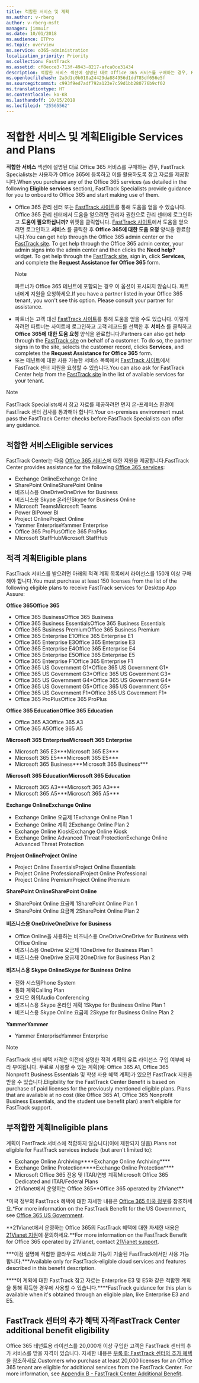 ```yaml
---
title: 적합한 서비스 및 계획
ms.author: v-rberg
author: v-rberg-msft
manager: jimmuir
ms.date: 10/01/2018
ms.audience: ITPro
ms.topic: overview
ms.service: o365-administration
localization_priority: Priority
ms.collection: FastTrack
ms.assetid: cf8ecce3-713f-4943-8217-afca0ce31434
description: 적합한 서비스 섹션에 설명된 대로 Office 365 서비스를 구매하는 경우, FastTrack Specialists는 사용자가 Office 365에 등록하고 이를 활용하도록 참고 자료를 제공합니다.
ms.openlocfilehash: 2a3d1c0b010a24429da884956d1dd785df656e5f
ms.sourcegitcommit: c993f9ed7adf792a123e7c59d1bb280776b9cf02
ms.translationtype: HT
ms.contentlocale: ko-KR
ms.lasthandoff: 10/15/2018
ms.locfileid: "25565562"
---
```

# <a name="eligible-services-and-plans"></a><span data-ttu-id="6cfec-103">적합한 서비스 및 계획</span><span class="sxs-lookup"><span data-stu-id="6cfec-103">Eligible Services and Plans</span></span>

<span data-ttu-id="6cfec-104">**적합한 서비스** 섹션에 설명된 대로 Office 365 서비스를 구매하는 경우, FastTrack Specialists는 사용자가 Office 365에 등록하고 이를 활용하도록 참고 자료를 제공합니다.</span><span class="sxs-lookup"><span data-stu-id="6cfec-104">When you purchase any of the Office 365 services (as detailed in the following **Eligible services** section), FastTrack Specialists provide guidance for you to onboard to Office 365 and start making use of them.</span></span> 
  
- <span data-ttu-id="6cfec-p101">Office 365 관리 센터 또는 [FastTrack 사이트](https://go.microsoft.com/fwlink/?linkid=780698)를 통해 도움을 얻을 수 있습니다. Office 365 관리 센터에서 도움을 얻으려면 관리자 권한으로 관리 센터에 로그인하고 **도움이 필요하십니까?** 위젯을 클릭합니다. [FastTrack 사이트](https://go.microsoft.com/fwlink/?linkid=780698)에서 도움을 얻으려면 로그인하고 **서비스** 를 클릭한 후 **Office 365에 대한 도움 요청** 양식을 완료합니다.</span><span class="sxs-lookup"><span data-stu-id="6cfec-p101">You can get help through the Office 365 admin center or the [FastTrack site](https://go.microsoft.com/fwlink/?linkid=780698). To get help through the Office 365 admin center, your admin signs into the admin center and then clicks the **Need help?** widget. To get help through the [FastTrack site](https://go.microsoft.com/fwlink/?linkid=780698), sign in, click **Services**, and complete the **Request Assistance for Office 365** form.</span></span>   
    > [!NOTE]
    >  <span data-ttu-id="6cfec-p102">파트너가 Office 365 테넌트에 포함되는 경우 이 옵션이 표시되지 않습니다. 파트너에게 지원을 요청하세요.</span><span class="sxs-lookup"><span data-stu-id="6cfec-p102">If you have a partner listed in your Office 365 tenant, you won't see this option. Please consult your partner for assistance.</span></span> 
- <span data-ttu-id="6cfec-p103">파트너는 고객 대신 [FastTrack 사이트](https://go.microsoft.com/fwlink/?linkid=780698)를 통해 도움을 얻을 수도 있습니다. 이렇게 하려면 파트너는 사이트에 로그인하고 고객 레코드를 선택한 후 **서비스** 를 클릭하고 **Office 365에 대한 도움 요청** 양식을 완료합니다.</span><span class="sxs-lookup"><span data-stu-id="6cfec-p103">Partners can also get help through the [FastTrack site](https://go.microsoft.com/fwlink/?linkid=780698) on behalf of a customer. To do so, the partner signs in to the site, selects the customer record, clicks **Services**, and completes the **Request Assistance for Office 365** form.</span></span> 
- <span data-ttu-id="6cfec-112">또는 테넌트에 대한 사용 가능한 서비스 목록에서 [FastTrack 사이트](https://go.microsoft.com/fwlink/?linkid=780698)에서 FastTrack 센터 지원을 요청할 수 있습니다.</span><span class="sxs-lookup"><span data-stu-id="6cfec-112">You can also ask for FastTrack Center help from the [FastTrack site](https://go.microsoft.com/fwlink/?linkid=780698) in the list of available services for your tenant.</span></span> 
> [!NOTE]
> <span data-ttu-id="6cfec-113">FastTrack Specialists에서 참고 자료를 제공하려면 먼저 온-프레미스 환경이 FastTrack 센터 검사를 통과해야 합니다.</span><span class="sxs-lookup"><span data-stu-id="6cfec-113">Your on-premises environment must pass the FastTrack Center checks before FastTrack Specialists can offer any guidance.</span></span> 
  
## <a name="eligible-services"></a><span data-ttu-id="6cfec-114">적합한 서비스</span><span class="sxs-lookup"><span data-stu-id="6cfec-114">Eligible services</span></span>

<span data-ttu-id="6cfec-115">FastTrack Center는 다음 [Office 365 서비스](https://go.microsoft.com/fwlink/?linkid=2005429)에 대한 지원을 제공합니다.</span><span class="sxs-lookup"><span data-stu-id="6cfec-115">FastTrack Center provides assistance for the following [Office 365 services](https://go.microsoft.com/fwlink/?linkid=2005429):</span></span>
  
- <span data-ttu-id="6cfec-116">Exchange Online</span><span class="sxs-lookup"><span data-stu-id="6cfec-116">Exchange Online</span></span>
- <span data-ttu-id="6cfec-117">SharePoint Online</span><span class="sxs-lookup"><span data-stu-id="6cfec-117">SharePoint Online</span></span>
- <span data-ttu-id="6cfec-118">비즈니스용 OneDrive</span><span class="sxs-lookup"><span data-stu-id="6cfec-118">OneDrive for Business</span></span>
- <span data-ttu-id="6cfec-119">비즈니스용 Skype 온라인</span><span class="sxs-lookup"><span data-stu-id="6cfec-119">Skype for Business Online</span></span>
- <span data-ttu-id="6cfec-120">Microsoft Teams</span><span class="sxs-lookup"><span data-stu-id="6cfec-120">Microsoft Teams</span></span>
- <span data-ttu-id="6cfec-121">Power BI</span><span class="sxs-lookup"><span data-stu-id="6cfec-121">Power BI</span></span>
- <span data-ttu-id="6cfec-122">Project Online</span><span class="sxs-lookup"><span data-stu-id="6cfec-122">Project Online</span></span>
- <span data-ttu-id="6cfec-123">Yammer Enterprise</span><span class="sxs-lookup"><span data-stu-id="6cfec-123">Yammer Enterprise</span></span> 
- <span data-ttu-id="6cfec-124">Office 365 ProPlus</span><span class="sxs-lookup"><span data-stu-id="6cfec-124">Office 365 ProPlus</span></span>
- <span data-ttu-id="6cfec-125">Microsoft StaffHub</span><span class="sxs-lookup"><span data-stu-id="6cfec-125">Microsoft StaffHub</span></span>
    
## <a name="eligible-plans"></a><span data-ttu-id="6cfec-126">적격 계획</span><span class="sxs-lookup"><span data-stu-id="6cfec-126">Eligible plans</span></span>

<span data-ttu-id="6cfec-127">FastTrack 서비스를 받으려면 아래의 적격 계획 목록에서 라이선스를 150개 이상 구매해야 합니다.</span><span class="sxs-lookup"><span data-stu-id="6cfec-127">You must purchase at least 150 licenses from the list of the following eligible plans to receive FastTrack services for Desktop App Assure:</span></span>
  
 <span data-ttu-id="6cfec-128">**Office 365**</span><span class="sxs-lookup"><span data-stu-id="6cfec-128">**Office 365**</span></span>
  
- <span data-ttu-id="6cfec-129">Office 365 Business</span><span class="sxs-lookup"><span data-stu-id="6cfec-129">Office 365 Business</span></span>  
- <span data-ttu-id="6cfec-130">Office 365 Business Essentials</span><span class="sxs-lookup"><span data-stu-id="6cfec-130">Office 365 Business Essentials</span></span>  
- <span data-ttu-id="6cfec-131">Office 365 Business Premium</span><span class="sxs-lookup"><span data-stu-id="6cfec-131">Office 365 Business Premium</span></span>
- <span data-ttu-id="6cfec-132">Office 365 Enterprise E1</span><span class="sxs-lookup"><span data-stu-id="6cfec-132">Office 365 Enterprise E1</span></span>
- <span data-ttu-id="6cfec-133">Office 365 Enterprise E3</span><span class="sxs-lookup"><span data-stu-id="6cfec-133">Office 365 Enterprise E3</span></span>
- <span data-ttu-id="6cfec-134">Office 365 Enterprise E4</span><span class="sxs-lookup"><span data-stu-id="6cfec-134">Office 365 Enterprise E4</span></span>  
- <span data-ttu-id="6cfec-135">Office 365 Enterprise E5</span><span class="sxs-lookup"><span data-stu-id="6cfec-135">Office 365 Enterprise E5</span></span>
- <span data-ttu-id="6cfec-136">Office 365 Enterprise F1</span><span class="sxs-lookup"><span data-stu-id="6cfec-136">Office 365 Enterprise F1</span></span>
- <span data-ttu-id="6cfec-137">Office 365 US Government G1\*</span><span class="sxs-lookup"><span data-stu-id="6cfec-137">Office 365 US Government G1\*</span></span>
- <span data-ttu-id="6cfec-138">Office 365 US Government G3\*</span><span class="sxs-lookup"><span data-stu-id="6cfec-138">Office 365 US Government G3\*</span></span>
- <span data-ttu-id="6cfec-139">Office 365 US Government G4\*</span><span class="sxs-lookup"><span data-stu-id="6cfec-139">Office 365 US Government G4\*</span></span>
- <span data-ttu-id="6cfec-140">Office 365 US Government G5\*</span><span class="sxs-lookup"><span data-stu-id="6cfec-140">Office 365 US Government G5\*</span></span> 
- <span data-ttu-id="6cfec-141">Office 365 US Government F1\*</span><span class="sxs-lookup"><span data-stu-id="6cfec-141">Office 365 US Government F1\*</span></span>
- <span data-ttu-id="6cfec-142">Office 365 ProPlus</span><span class="sxs-lookup"><span data-stu-id="6cfec-142">Office 365 ProPlus</span></span>
    
 <span data-ttu-id="6cfec-143">**Office 365 Education**</span><span class="sxs-lookup"><span data-stu-id="6cfec-143">**Office 365 Education**</span></span>
  
- <span data-ttu-id="6cfec-144">Office 365 A3</span><span class="sxs-lookup"><span data-stu-id="6cfec-144">Office 365 A3</span></span>
- <span data-ttu-id="6cfec-145">Office 365 A5</span><span class="sxs-lookup"><span data-stu-id="6cfec-145">Office 365 A5</span></span>

 <span data-ttu-id="6cfec-146">**Microsoft 365 Enterprise**</span><span class="sxs-lookup"><span data-stu-id="6cfec-146">**Microsoft 365 Enterprise**</span></span>
  
- <span data-ttu-id="6cfec-147">Microsoft 365 E3\*\*\*</span><span class="sxs-lookup"><span data-stu-id="6cfec-147">Microsoft 365 E3\*\*\*</span></span>
- <span data-ttu-id="6cfec-148">Microsoft 365 E5\*\*\*</span><span class="sxs-lookup"><span data-stu-id="6cfec-148">Microsoft 365 E5\*\*\*</span></span>
- <span data-ttu-id="6cfec-149">Microsoft 365 Business\*\*\*</span><span class="sxs-lookup"><span data-stu-id="6cfec-149">Microsoft 365 Business\*\*\*</span></span>
    
 <span data-ttu-id="6cfec-150">**Microsoft 365 Education**</span><span class="sxs-lookup"><span data-stu-id="6cfec-150">**Microsoft 365 Education**</span></span>
  
- <span data-ttu-id="6cfec-151">Microsoft 365 A3\*\*\*</span><span class="sxs-lookup"><span data-stu-id="6cfec-151">Microsoft 365 A3\*\*\*</span></span>
- <span data-ttu-id="6cfec-152">Microsoft 365 A5\*\*\*</span><span class="sxs-lookup"><span data-stu-id="6cfec-152">Microsoft 365 A5\*\*\*</span></span>

 <span data-ttu-id="6cfec-153">**Exchange Online**</span><span class="sxs-lookup"><span data-stu-id="6cfec-153">**Exchange Online**</span></span>
  
- <span data-ttu-id="6cfec-154">Exchange Online 요금제 1</span><span class="sxs-lookup"><span data-stu-id="6cfec-154">Exchange Online Plan 1</span></span>
- <span data-ttu-id="6cfec-155">Exchange Online 계획 2</span><span class="sxs-lookup"><span data-stu-id="6cfec-155">Exchange Online Plan 2</span></span> 
- <span data-ttu-id="6cfec-156">Exchange Online Kiosk</span><span class="sxs-lookup"><span data-stu-id="6cfec-156">Exchange Online Kiosk</span></span>
- <span data-ttu-id="6cfec-157">Exchange Online Advanced Threat Protection</span><span class="sxs-lookup"><span data-stu-id="6cfec-157">Exchange Online Advanced Threat Protection</span></span>
    
 <span data-ttu-id="6cfec-158">**Project Online**</span><span class="sxs-lookup"><span data-stu-id="6cfec-158">**Project Online**</span></span>
  
- <span data-ttu-id="6cfec-159">Project Online Essentials</span><span class="sxs-lookup"><span data-stu-id="6cfec-159">Project Online Essentials</span></span>  
- <span data-ttu-id="6cfec-160">Project Online Professional</span><span class="sxs-lookup"><span data-stu-id="6cfec-160">Project Online Professional</span></span>
- <span data-ttu-id="6cfec-161">Project Online Premium</span><span class="sxs-lookup"><span data-stu-id="6cfec-161">Project Online Premium</span></span>
    
 <span data-ttu-id="6cfec-162">**SharePoint Online**</span><span class="sxs-lookup"><span data-stu-id="6cfec-162">**SharePoint Online**</span></span>
  
- <span data-ttu-id="6cfec-163">SharePoint Online 요금제 1</span><span class="sxs-lookup"><span data-stu-id="6cfec-163">SharePoint Online Plan 1</span></span>
- <span data-ttu-id="6cfec-164">SharePoint Online 요금제 2</span><span class="sxs-lookup"><span data-stu-id="6cfec-164">SharePoint Online Plan 2</span></span>
    
 <span data-ttu-id="6cfec-165">**비즈니스용 OneDrive**</span><span class="sxs-lookup"><span data-stu-id="6cfec-165">**OneDrive for Business**</span></span>
  
- <span data-ttu-id="6cfec-166">Office Online을 사용하는 비즈니스용 OneDrive</span><span class="sxs-lookup"><span data-stu-id="6cfec-166">OneDrive for Business with Office Online</span></span> 
- <span data-ttu-id="6cfec-167">비즈니스용 OneDrive 요금제 1</span><span class="sxs-lookup"><span data-stu-id="6cfec-167">OneDrive for Business Plan 1</span></span>
- <span data-ttu-id="6cfec-168">비즈니스용 OneDrive 요금제 2</span><span class="sxs-lookup"><span data-stu-id="6cfec-168">OneDrive for Business Plan 2</span></span>
    
 <span data-ttu-id="6cfec-169">**비즈니스용 Skype Online**</span><span class="sxs-lookup"><span data-stu-id="6cfec-169">**Skype for Business Online**</span></span>
  
-  <span data-ttu-id="6cfec-170">전화 시스템</span><span class="sxs-lookup"><span data-stu-id="6cfec-170">Phone System</span></span> 
-  <span data-ttu-id="6cfec-171">통화 계획</span><span class="sxs-lookup"><span data-stu-id="6cfec-171">Calling Plan</span></span> 
-  <span data-ttu-id="6cfec-172">오디오 회의</span><span class="sxs-lookup"><span data-stu-id="6cfec-172">Audio Conferencing</span></span> 
-  <span data-ttu-id="6cfec-173">비즈니스용 Skype 온라인 계획 1</span><span class="sxs-lookup"><span data-stu-id="6cfec-173">Skype for Business Online Plan 1</span></span>  
-  <span data-ttu-id="6cfec-174">비즈니스용 Skype Online 요금제 2</span><span class="sxs-lookup"><span data-stu-id="6cfec-174">Skype for Business Online Plan 2</span></span>
    
 <span data-ttu-id="6cfec-175">**Yammer**</span><span class="sxs-lookup"><span data-stu-id="6cfec-175">**Yammer**</span></span>
  
- <span data-ttu-id="6cfec-176">Yammer Enterprise</span><span class="sxs-lookup"><span data-stu-id="6cfec-176">Yammer Enterprise</span></span> 
> [!NOTE]
> <span data-ttu-id="6cfec-p104">FastTrack 센터 혜택 자격은 이전에 설명한 적격 계획의 유료 라이선스 구입 여부에 따라 부여됩니다. 무료로 사용할 수 있는 계획(예: Office 365 A1, Office 365 Nonprofit Business Essentials 및 학생 사용 혜택 계획)가 있으면 FastTrack 지원을 받을 수 있습니다.</span><span class="sxs-lookup"><span data-stu-id="6cfec-p104">Eligibility for the FastTrack Center Benefit is based on purchase of paid licenses for the previously mentioned eligible plans. Plans that are available at no cost (like Office 365 A1, Office 365 Nonprofit Business Essentials, and the student use benefit plan) aren't eligible for FastTrack support.</span></span> 
  
## <a name="ineligible-plans"></a><span data-ttu-id="6cfec-179">부적합한 계획</span><span class="sxs-lookup"><span data-stu-id="6cfec-179">Ineligible plans</span></span>

<span data-ttu-id="6cfec-180">계획이 FastTrack 서비스에 적합하지 않습니다(이에 제한되지 않음).</span><span class="sxs-lookup"><span data-stu-id="6cfec-180">Plans not eligible for FastTrack services include (but aren't limited to):</span></span>
  
- <span data-ttu-id="6cfec-181">Exchange Online Archiving\*\*\*\*</span><span class="sxs-lookup"><span data-stu-id="6cfec-181">Exchange Online Archiving\*\*\*\*</span></span>
- <span data-ttu-id="6cfec-182">Exchange Online Protection\*\*\*\*</span><span class="sxs-lookup"><span data-stu-id="6cfec-182">Exchange Online Protection\*\*\*\*</span></span>
- <span data-ttu-id="6cfec-183">Microsoft Office 365 전용 및 ITAR/연방 계획</span><span class="sxs-lookup"><span data-stu-id="6cfec-183">Microsoft Office 365 Dedicated and ITAR/Federal Plans</span></span>
- <span data-ttu-id="6cfec-184">21Vianet에서 운영하는 Office 365\*\*</span><span class="sxs-lookup"><span data-stu-id="6cfec-184">Office 365 operated by 21Vianet\*\*</span></span>
    
<span data-ttu-id="6cfec-185">\*미국 정부의 FastTrack 혜택에 대한 자세한 내용은 [Office 365 미국 정부](https://aka.ms/aboutgovcloud)를 참조하세요.</span><span class="sxs-lookup"><span data-stu-id="6cfec-185">\*For more information on the FastTrack Benefit for the US Government, see [Office 365 US Government](https://aka.ms/aboutgovcloud).</span></span>
  
<span data-ttu-id="6cfec-186">\*\*21Vianet에서 운영하는 Office 365의 FastTrack 혜택에 대한 자세한 내용은 [21Vianet 지원](https://go.microsoft.com/fwlink/?linkid=852156)에 문의하세요.</span><span class="sxs-lookup"><span data-stu-id="6cfec-186">\*\*For more information on the FastTrack Benefit for Office 365 operated by 21Vianet, contact [21Vianet support](https://go.microsoft.com/fwlink/?linkid=852156).</span></span>
  
<span data-ttu-id="6cfec-187">\*\*\*이점 설명에 적합한 클라우드 서비스와 기능이 기술된 FastTrack에서만 사용 가능합니다.</span><span class="sxs-lookup"><span data-stu-id="6cfec-187">\*\*\*Available only for FastTrack-eligible cloud services and features described in this benefit description.</span></span>
  
<span data-ttu-id="6cfec-188">\*\*\*\*이 계획에 대한 FastTrack 참고 자료는 Enterprise E3 및 E5와 같은 적합한 계획을 통해 획득한 경우에 사용할 수 있습니다.</span><span class="sxs-lookup"><span data-stu-id="6cfec-188">\*\*\*\*FastTrack guidance for this plan is available when it's obtained through an eligible plan, like Enterprise E3 and E5.</span></span>
  
## <a name="fasttrack-center-additional-benefit-eligibility"></a><span data-ttu-id="6cfec-189">FastTrack 센터의 추가 혜택 자격</span><span class="sxs-lookup"><span data-stu-id="6cfec-189">FastTrack Center additional benefit eligibility</span></span>

<span data-ttu-id="6cfec-p105">Office 365 테넌트용 라이선스를 20,000개 이상 구입한 고객은 FastTrack 센터의 추가 서비스를 받을 자격이 있습니다. 자세한 내용은 [부록 B: FastTrack 센터의 추가 혜택](O365-fasttrack-additional-benefits.md)을 참조하세요.</span><span class="sxs-lookup"><span data-stu-id="6cfec-p105">Customers who purchase at least 20,000 licenses for an Office 365 tenant are eligible for additional services from the FastTrack Center. For more information, see [Appendix B - FastTrack Center Additional Benefit](O365-fasttrack-additional-benefits.md).</span></span>
  

  

